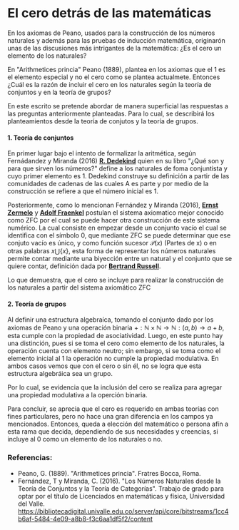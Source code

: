 # El cero detrás de las matemáticas
 En los axiomas de Peano, usados para la construcción de los números naturales y además para las pruebas de inducción matemática, originarón unas de las discusiones más intrigantes de la matemática: ¿Es el cero un elemento de los naturales? 

En "Arithmetices princia" Peano (1889), plantea en los axiomas que el 1 es el elemento especial y no el cero como se plantea actualmete. Entonces ¿Cuál es la razón de incluir el cero en los naturales según la teoría de conjuntos y en la teoría de grupos?

En este escrito se pretende abordar de manera superficial las respuestas a las preguntas anteriormente planteadas. Para lo cual, se describirá los planteamientos desde la teoría de conjutos y la teoría de grupos. 
#### 1. Teoría de conjuntos
En primer lugar bajo el intento de formalizar la aritmética, según Fernádandez y Miranda (2016) [**R. Dedekind**](https://virtual.uptc.edu.co/ova/estadistica/docs/autores/pag/mat/Dedekind-1.asp.htm) quien en su libro "¿Qué son y para que sirven los números?" define a los naturales de foma conjuntista y cuyo primer elemento es 1. Dedekind construye su definición a partir de las comunidades de cadenas de las cuales A es parte y por medio de la construcción se refiere a que el número inicial es 1.

Posteriormente, como lo mencionan Fernández y Miranda (2016), [**Ernst Zermelo**](https://matematics.wordpress.com/2019/11/13/ernst-friedrich-ferdinand-zermelo/) y [**Adolf Fraenkel**](https://mathshistory.st-andrews.ac.uk/Biographies/Fraenkel/) postulan el sistema axiomatico mejor conocido como ZFC por el cual se puede hacer otra construcción de este sistema numérico. La cual consiste en empezar desde un conjunto vacío el cual se identifica con el símbolo 0, que mediante ZFC se puede determinar que ese conjuto vacío es único, y como función sucesor $\mathcal{P}(x)$ (Partes de x)  o en otras palabras $x\bigcup \{x\}$, esta forma de representar los números naturales permite contar mediante una biyección entre un natural y el conjunto que se quiere contar, definición dada por [**Bertrand Russell**](https://www.filosofos.net/russell/russell_bio.htm).

Lo que demuestra, que el cero se incluye para realizar la construcción de los naturales a partir del sistema axiomático ZFC
#### 2. Teoría de grupos
Al definir una estructura algebraíca, tomando el conjunto dado por los axiomas de Peano y una operación binaria $+:\mathbb{N}\times\mathbb{N}\to\mathbb{N}: (a,b)\to a+b$, esta cumple con la propiedad de asociatividad. Luego, en este punto hay una distinción, pues si se toma el cero como elemento de los naturales, la operación cuenta con elemento neutro; sin embargo, si se toma como el elemento inicial al 1 la operación no cumple la propiedad modulativa. En ambos casos vemos que con el cero o sin él, no se logra que esta estructura algebráica sea un grupo.

Por lo cual, se evidencia que la inclusión del cero se realiza para agregar una propiedad modulativa a la operción binaria.

Para concluir, se aprecia que el cero es requerido en ambas teorías con fines particulares, pero no hace una gran diferencia en los campos ya mencionados. Entonces, queda a elección del matemático o persona afín a esta rama que decida, dependiendo de sus necesidades y creencias, si incluye al 0 como un elemento de los naturales o no.

### Referencias:
- Peano, G. (1889). "Arithmetices princia".  Fratres Bocca, Roma.
- Fernández, T y Miranda, C. (2016). "Los Números Naturales desde la Teoría de
Conjuntos y la Teoría de Categorías". Trabajo de grado para optar por el título de Licenciados en matemáticas y física, Universidad del Valle. https://bibliotecadigital.univalle.edu.co/server/api/core/bitstreams/1cc4b6af-5484-4e09-a8b8-f3c6aa1df5f2/content

